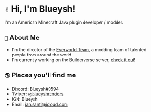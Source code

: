 # `✌` Hi, I'm Blueysh!

I'm an American Minecraft Java plugin developer / modder.

## `📝` About Me
- I'm the director of the [Everworld Team](https://github.com/EverworldTeam), a modding team of talented people from around the world.
- I'm currently working on the Builderverse server, [check it out](https://twitter.com/thebuilderverse)!

## `🌎` Places you'll find me
- Discord: Blueysh#0594
- Twitter: [@blueyshrenders](https://twitter.com/blueyshrenders)
- IGN: Blueysh
- Email: jan.santi@icloud.com
